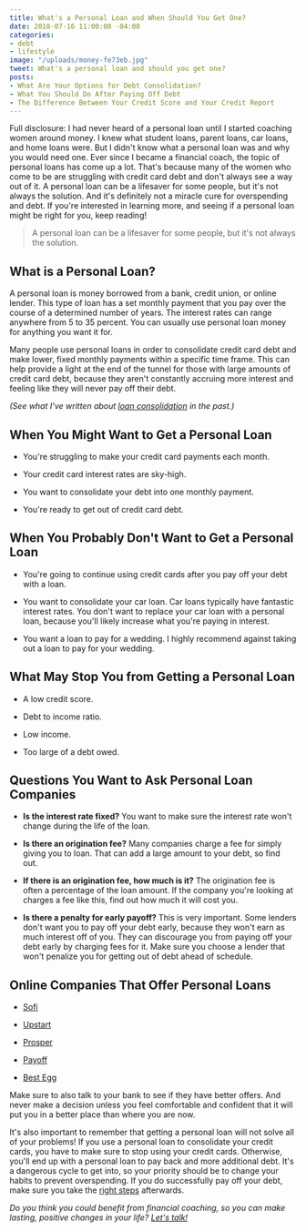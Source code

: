 ```yaml
---
title: What's a Personal Loan and When Should You Get One?
date: 2018-07-16 11:00:00 -04:00
categories:
- debt
- lifestyle
image: "/uploads/money-fe73eb.jpg"
tweet: What's a personal loan and should you get one?
posts:
- What Are Your Options for Debt Consolidation?
- What You Should Do After Paying Off Debt
- The Difference Between Your Credit Score and Your Credit Report
---
```


Full disclosure: I had never heard of a personal loan until I started coaching women around money. I knew what student loans, parent loans, car loans, and home loans were. But I didn't know what a personal loan was and why you would need one. Ever since I became a financial coach, the topic of personal loans has come up a lot. That's because many of the women who come to be are struggling with credit card debt and don't always see a way out of it. A personal loan can be a lifesaver for some people, but it's not always the solution. And it's definitely not a miracle cure for overspending and debt. If you're interested in learning more, and seeing if a personal loan might be right for you, keep reading!

> A personal loan can be a lifesaver for some people, but it's not always the solution.

## What is a Personal Loan?

A personal loan is money borrowed from a bank, credit union, or online lender. This type of loan has a set monthly payment that you pay over the course of a determined number of years. The interest rates can range anywhere from 5 to 35 percent. You can usually use personal loan money for anything you want it for.

Many people use personal loans in order to consolidate credit card debt and make lower, fixed monthly payments within a specific time frame. This can help provide a light at the end of the tunnel for those with large amounts of credit card debt, because they aren't constantly accruing more interest and feeling like they will never pay off their debt. 

*(See what I've written about [loan consolidation](https://www.maggiegermano.com/blog/what-are-your-options-for-debt-consolidation/) in the past.)*

## When You Might Want to Get a Personal Loan

* You're struggling to make your credit card payments each month.

* Your credit card interest rates are sky-high.

* You want to consolidate your debt into one monthly payment.

* You're ready to get out of credit card debt.

## When You Probably Don't Want to Get a Personal Loan

* You're going to continue using credit cards after you pay off your debt with a loan.

* You want to consolidate your car loan. Car loans typically have fantastic interest rates. You don't want to replace your car loan with a personal loan, because you'll likely increase what you're paying in interest.

* You want a loan to pay for a wedding. I highly recommend against taking out a loan to pay for your wedding.

## What May Stop You from Getting a Personal Loan

* A low credit score.

* Debt to income ratio.

* Low income.

* Too large of a debt owed.

## Questions You Want to Ask Personal Loan Companies

* **Is the interest rate fixed?** You want to make sure the interest rate won't change during the life of the loan.

* **Is there an origination fee?** Many companies charge a fee for simply giving you to loan. That can add a large amount to your debt, so find out.

* **If there is an origination fee, how much is it?** The origination fee is often a percentage of the loan amount. If the company you're looking at charges a fee like this, find out how much it will cost you.

* **Is there a penalty for early payoff?** This is very important. Some lenders don't want you to pay off your debt early, because they won't earn as much interest off of you. They can discourage you from paying off your debt early by charging fees for it. Make sure you choose a lender that won't penalize you for getting out of debt ahead of schedule.

## Online Companies That Offer Personal Loans

* [Sofi](https://www.sofi.com/)

* [Upstart](http://www.upstart.com)

* [Prosper](https://www.prosper.com/)

* [Payoff](https://www.payoff.com/)

* [Best Egg](https://www.bestegg.com/)

Make sure to also talk to your bank to see if they have better offers. And never make a decision unless you feel comfortable and confident that it will put you in a better place than where you are now.

It's also important to remember that getting a personal loan will not solve all of your problems! If you use a personal loan to consolidate your credit cards, you have to make sure to stop using your credit cards. Otherwise, you'll end up with a personal loan to pay back and more additional debt. It's a dangerous cycle to get into, so your priority should be to change your habits to prevent overspending. If you do successfully pay off your debt, make sure you take the [right steps](https://www.maggiegermano.com/blog/what-you-should-do-after-paying-off-debt/) afterwards.

*Do you think you could benefit from financial coaching, so you can make lasting, positive changes in your life? [Let's talk!](https://www.maggiegermano.com/coaching/)*